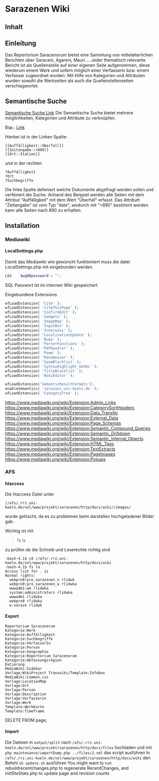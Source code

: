 # Sarazenen Wiki #
## Inhalt ##

## Einleitung ##
Das Repertorium Saracenorum bietet eine Sammlung von mittelalterlichen Berichten über Saraceni, Agareni, Mauri…. Jeder thematisch relevante Bericht ist als Quellenstelle auf einer eigenen Seite aufgenommen, diese wiederum einem Werk und sofern möglich einer Verfasserin bzw. einem Verfasser zugeordnet worden. Mit Hilfe von Kategorien und Attributen wurden sowohl die Werkseiten als auch die Quellenstellenseiten verschlagwortet. 

## Semantische Suche ##
[Semantische Suche Link](http://saraceni.uni-koeln.de/wiki/index.php?title=Spezial:Semantische_Suche)
Die Semantische Suche bietet mehrere möglichkeiten, Kategorien und Attribute zu verknüpfen.

Bsp.: 
[Link](http://saraceni.uni-koeln.de/wiki/index.php?title=Spezial:Semantische_Suche&q=%5B%5BAuff%C3%A4lligkeit%3A%3A%C3%9Cberfall%5D%5D%0A%5B%5BZeitangabe%3A%3A%3E890%5D%5D%0A%5B%5BOrt%3A%3AItalien%5D%5D&p=format%3Dtagcloud%2Flink%3Dall%2Fheaders%3Dshow%2Fsearchlabel%3D%E2%80%A6-20weitere-20Ergebnisse%2Ftagorder%3Dalphabetical%2Fincrease%3Dlog%2Fclass%3Dsortable-20wikitable-20smwtable%2Ffont%3Dimpact%2Fheight%3D400%2Fwidth%3D400%2Fmincount%3D1%2Fminsize%3D77%2Fmaxsize%3D242%2Fmaxtags%3D1000&po=%3FAuff%C3%A4lligkeit%0A%3FOrt%0A%3FSuchbegriffe%0A&sort=&order=asc%2Casc&eq=no&offset=0&limit=100)

Hierbei ist in der Linken Spalte:
```
[[Auffälligkeit::Überfall]]
[[Zeitangabe::>890]]
[[Ort::Italien]]
```
und in der rechten
```
?Auffälligkeit
?Ort
?Suchbegriffe
```
Die linke Spalte defeniert welche Dokumente abgefragt werden sollen und verfeinert die Suche. Anhand des Beispiel werden alle Seiten mit dem Attribut "Auffälligkeit" mit dem Wert "Überfall" erfasst. Das Attributt "Zeitangabe" ist vom Typ "date", wodurch mit ">890" bestimmt werden kann alle Seiten nach 890 zu erhalten.

## Installation ##
### Mediawiki ###
#### LocalSettings.php ####
Damit das Mediawiki wie gewüncht funktioniert muss die datei LocalSettings.php mit eingebunden werden. 

```php
L64    $wgDBpassword = "";
```
SQL Passwort ist im internen Wiki gespeichert.


Eingebundene Extensions
```php
wfLoadExtension( 'Cite' );
wfLoadExtension( 'CiteThisPage' );
wfLoadExtension( 'ConfirmEdit' );
wfLoadExtension( 'Gadgets' );
wfLoadExtension( 'ImageMap' );
wfLoadExtension( 'InputBox' );
wfLoadExtension( 'Interwiki' );
wfLoadExtension( 'LocalisationUpdate' );
wfLoadExtension( 'Nuke' );
wfLoadExtension( 'ParserFunctions' );
wfLoadExtension( 'PdfHandler' );
wfLoadExtension( 'Poem' );
wfLoadExtension( 'Renameuser' );
wfLoadExtension( 'SpamBlacklist' );
wfLoadExtension( 'SyntaxHighlight_GeSHi' );
wfLoadExtension( 'TitleBlacklist' );
wfLoadExtension( 'WikiEditor' );

wfLoadExtension('SemanticResultFormats');
enableSemantics( 'saraceni.uni-koeln.de' );
wfLoadExtension( 'CategoryTree' );

```
https://www.mediawiki.org/wiki/Extension:Admin_Links
https://www.mediawiki.org/wiki/Extension:CategorySortHeaders
https://www.mediawiki.org/wiki/Extension:Data_Transfer
https://www.mediawiki.org/wiki/Extension:External_Data
https://www.mediawiki.org/wiki/Extension:Page_Schemas
https://www.mediawiki.org/wiki/Extension:Semantic_Compound_Queries
https://www.mediawiki.org/wiki/Extension:Semantic_Drilldown
https://www.mediawiki.org/wiki/Extension:Semantic_Internal_Objects
https://www.mediawiki.org/wiki/Extension:HTML_Tags
https://www.mediawiki.org/wiki/Extension:TextExtracts
https://www.mediawiki.org/wiki/Extension:PageImages
https://www.mediawiki.org/wiki/Extension:Popups

### AFS ###
#### htaccess ####
Die htaccess Datei unter 
```
//afs/.rrz.uni-koeln.de/vol/www/projekt/sarazenen/http/docs/wiki//images/
``` 
wurde gelöscht, da es zu problemen beim darstellen hochgeladener Bilder gab.

Wichtig ist mit 
> fs la

zu prüfen ob die Schreib und Leserechte richtig sind
```
-bash-4.1$ cd //afs/.rrz.uni-koeln.de/vol/www/projekt/sarazenen/http/docs/wiki
-bash-4.1$ fs la
Access list for . is
Normal rights:
  webpro0:pro_sarazenen_n rlidwk
  webpro0:pro_sarazenen_a rlidwka
  wwwadm1:wm rlidwka
  system:administrators rlidwka
  wwwadm1 rlidwka
  webpro0 rlidwka
  w-saraze rlidwk
```
#### Export ####
```
Repertorium Saracenorum
Kategorie:Werk
Kategorie:Auffälligkeit
Kategorie:Suchbegriffe
Kategorie:VerfasserIn
Kategorie:Person
Kategorie:Geographie
Kategorie:Repertorium_Saracenorum
Kategorie:Abfassungsregion
Datierung
MediaWiki:Sidebar
Vorlage:WikiProject Transwiki/Template:Infobox
MediaWiki:Common.css
Vorlage:LocationMap
Vorlage:Ort
Vorlage:Person
Vorlage:Description
Vorlage:Verfasserin
Vorlage:Werk
Template:WerkKarte
Template:Timeframe
```
DELETE FROM page;

#### Import ####
Die Dateien in ```output/split``` nach ```/afs/.rrz.uni-koeln.de/vol/www/projekt/sarazenen/http/docs/files``` hochladen und mit ```php maintenance/importDump.php ../files/1.xml```  das script ausführen 
  In ```/afs/.rrz.uni-koeln.de/vol/www/projekt/sarazenen/http/docs/wiki``` den Befehl ```sh update.sh``` ausführen
  You might want to run rebuildrecentchanges.php to regenerate RecentChanges,
  and initSiteStats.php to update page and revision counts
